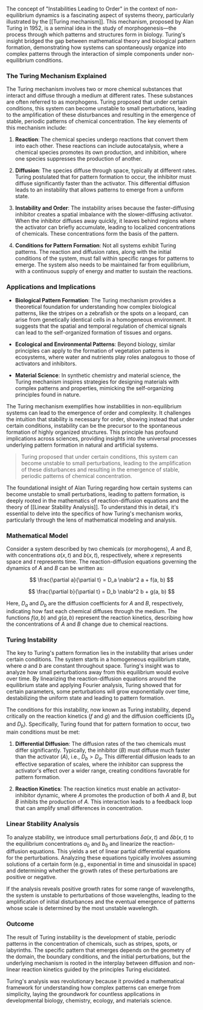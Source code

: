 The concept of "Instabilities Leading to Order" in the context of non-equilibrium dynamics is a fascinating aspect of systems theory, particularly illustrated by the [[Turing mechanism]]. This mechanism, proposed by Alan Turing in 1952, is a seminal idea in the study of morphogenesis—the process through which patterns and structures form in biology. Turing's insight bridged the gap between mathematical theory and biological pattern formation, demonstrating how systems can spontaneously organize into complex patterns through the interaction of simple components under non-equilibrium conditions.

### The Turing Mechanism Explained

The Turing mechanism involves two or more chemical substances that interact and diffuse through a medium at different rates. These substances are often referred to as morphogens. Turing proposed that under certain conditions, this system can become unstable to small perturbations, leading to the amplification of these disturbances and resulting in the emergence of stable, periodic patterns of chemical concentration. The key elements of this mechanism include:

1. **Reaction**: The chemical species undergo reactions that convert them into each other. These reactions can include autocatalysis, where a chemical species promotes its own production, and inhibition, where one species suppresses the production of another.

2. **Diffusion**: The species diffuse through space, typically at different rates. Turing postulated that for pattern formation to occur, the inhibitor must diffuse significantly faster than the activator. This differential diffusion leads to an instability that allows patterns to emerge from a uniform state.

3. **Instability and Order**: The instability arises because the faster-diffusing inhibitor creates a spatial imbalance with the slower-diffusing activator. When the inhibitor diffuses away quickly, it leaves behind regions where the activator can briefly accumulate, leading to localized concentrations of chemicals. These concentrations form the basis of the pattern.

4. **Conditions for Pattern Formation**: Not all systems exhibit Turing patterns. The reaction and diffusion rates, along with the initial conditions of the system, must fall within specific ranges for patterns to emerge. The system also needs to be maintained far from equilibrium, with a continuous supply of energy and matter to sustain the reactions.

### Applications and Implications

- **Biological Pattern Formation**: The Turing mechanism provides a theoretical foundation for understanding how complex biological patterns, like the stripes on a zebrafish or the spots on a leopard, can arise from genetically identical cells in a homogeneous environment. It suggests that the spatial and temporal regulation of chemical signals can lead to the self-organized formation of tissues and organs.

- **Ecological and Environmental Patterns**: Beyond biology, similar principles can apply to the formation of vegetation patterns in ecosystems, where water and nutrients play roles analogous to those of activators and inhibitors.

- **Material Science**: In synthetic chemistry and material science, the Turing mechanism inspires strategies for designing materials with complex patterns and properties, mimicking the self-organizing principles found in nature.

The Turing mechanism exemplifies how instabilities in non-equilibrium systems can lead to the emergence of order and complexity. It challenges the intuition that stability is necessary for order, showing instead that under certain conditions, instability can be the precursor to the spontaneous formation of highly organized structures. This principle has profound implications across sciences, providing insights into the universal processes underlying pattern formation in natural and artificial systems.


>Turing proposed that under certain conditions, this system can become unstable to small perturbations, leading to the amplification of these disturbances and resulting in the emergence of stable, periodic patterns of chemical concentration.

The foundational insight of Alan Turing regarding how certain systems can become unstable to small perturbations, leading to pattern formation, is deeply rooted in the mathematics of reaction-diffusion equations and the theory of [[Linear Stability Analysis]]. To understand this in detail, it's essential to delve into the specifics of how Turing's mechanism works, particularly through the lens of mathematical modeling and analysis.

### Mathematical Model

Consider a system described by two chemicals (or morphogens), $A$ and $B$, with concentrations $a(x,t)$ and $b(x,t)$, respectively, where $x$ represents space and $t$ represents time. The reaction-diffusion equations governing the dynamics of $A$ and $B$ can be written as:

$$
\frac{\partial a}{\partial t} = D_a \nabla^2 a + f(a, b)
$$

$$
\frac{\partial b}{\partial t} = D_b \nabla^2 b + g(a, b)
$$

Here, $D_a$ and $D_b$ are the diffusion coefficients for $A$ and $B$, respectively, indicating how fast each chemical diffuses through the medium. The functions $f(a, b)$ and $g(a, b)$ represent the reaction kinetics, describing how the concentrations of $A$ and $B$ change due to chemical reactions.

### Turing Instability

The key to Turing's pattern formation lies in the instability that arises under certain conditions. The system starts in a homogeneous equilibrium state, where $a$ and $b$ are constant throughout space. Turing's insight was to analyze how small perturbations away from this equilibrium would evolve over time. By linearizing the reaction-diffusion equations around the equilibrium state and applying Fourier analysis, Turing showed that for certain parameters, some perturbations will grow exponentially over time, destabilizing the uniform state and leading to pattern formation.

The conditions for this instability, now known as Turing instability, depend critically on the reaction kinetics ($f$ and $g$) and the diffusion coefficients ($D_a$ and $D_b$). Specifically, Turing found that for pattern formation to occur, two main conditions must be met:

1. **Differential Diffusion**: The diffusion rates of the two chemicals must differ significantly. Typically, the inhibitor ($B$) must diffuse much faster than the activator ($A$), i.e., $D_b > D_a$. This differential diffusion leads to an effective separation of scales, where the inhibitor can suppress the activator's effect over a wider range, creating conditions favorable for pattern formation.

2. **Reaction Kinetics**: The reaction kinetics must enable an activator-inhibitor dynamic, where $A$ promotes the production of both $A$ and $B$, but $B$ inhibits the production of $A$. This interaction leads to a feedback loop that can amplify small differences in concentration.

### Linear Stability Analysis

To analyze stability, we introduce small perturbations $\delta a(x,t)$ and $\delta b(x,t)$ to the equilibrium concentrations $a_0$ and $b_0$ and linearize the reaction-diffusion equations. This yields a set of linear partial differential equations for the perturbations. Analyzing these equations typically involves assuming solutions of a certain form (e.g., exponential in time and sinusoidal in space) and determining whether the growth rates of these perturbations are positive or negative.

If the analysis reveals positive growth rates for some range of wavelengths, the system is unstable to perturbations of those wavelengths, leading to the amplification of initial disturbances and the eventual emergence of patterns whose scale is determined by the most unstable wavelength.

### Outcome

The result of Turing instability is the development of stable, periodic patterns in the concentration of chemicals, such as stripes, spots, or labyrinths. The specific pattern that emerges depends on the geometry of the domain, the boundary conditions, and the initial perturbations, but the underlying mechanism is rooted in the interplay between diffusion and non-linear reaction kinetics guided by the principles Turing elucidated.

Turing's analysis was revolutionary because it provided a mathematical framework for understanding how complex patterns can emerge from simplicity, laying the groundwork for countless applications in developmental biology, chemistry, ecology, and materials science.